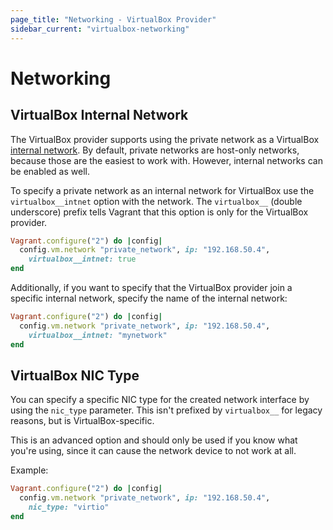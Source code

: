 ```yaml
---
page_title: "Networking - VirtualBox Provider"
sidebar_current: "virtualbox-networking"
---
```


# Networking

## VirtualBox Internal Network

The VirtualBox provider supports using the private network as a
VirtualBox [internal network](https://www.virtualbox.org/manual/ch06.html#network_internal).
By default, private networks are host-only networks, because those are the
easiest to work with. However, internal networks can be enabled as well.

To specify a private network as an internal network for VirtualBox
use the `virtualbox__intnet` option with the network. The `virtualbox__`
(double underscore) prefix tells Vagrant that this option is only for the
VirtualBox provider.

```ruby
Vagrant.configure("2") do |config|
  config.vm.network "private_network", ip: "192.168.50.4",
    virtualbox__intnet: true
end
```

Additionally, if you want to specify that the VirtualBox provider join
a specific internal network, specify the name of the internal network:

```ruby
Vagrant.configure("2") do |config|
  config.vm.network "private_network", ip: "192.168.50.4",
    virtualbox__intnet: "mynetwork"
end
```

## VirtualBox NIC Type

You can specify a specific NIC type for the created network interface
by using the `nic_type` parameter. This isn't prefixed by `virtualbox__`
for legacy reasons, but is VirtualBox-specific.

This is an advanced option and should only be used if you know what
you're using, since it can cause the network device to not work at all.

Example:

```ruby
Vagrant.configure("2") do |config|
  config.vm.network "private_network", ip: "192.168.50.4",
    nic_type: "virtio"
end
```
